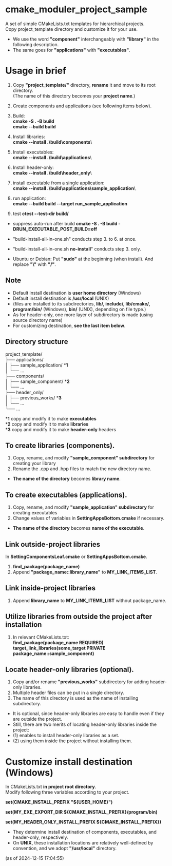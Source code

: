 # cmake_moduler_project_sample
A set of simple CMakeLists.txt templates for hierarchical projects.  
Copy project_template directory and customize it for your use.  
* We use the word **"component"** interchangeably with **"library"** in the following description. 
* The same goes for **"applications"** with **"executables"**.  

# Usage in brief
1. Copy **"project_template/"** directory, **rename** it and move to its root directory.  
(The name of this directory becomes your **project name**.)   
   
2. Create components and applications (see following items below).  

3. Build:  
**cmake -S . -B build**   
**cmake --build build**  
  
4. Install libraries:  
**cmake --install .\build\components**\   
  
5. Install executables:  
**cmake --install .\build\applications**\  
  
6. Install header-only:  
**cmake --install .\build\header_only**\  

7. install executable from a single application:   
**cmake --install .\build\applications\sample_application**\  

8. run application:   
**cmake --build build --target run_sample_application**  

9. test
**ctest --test-dir build/**

* suppress auto-run after build
**cmake -S . -B build -DRUN_EXECUTABLE_POST_BUILD=off**

* "build-install-all-in-one.sh" conducts step 3. to 6. at once.
* "build-install-all-in-one.sh **no-install**" conducts step 3. only.

* Ubuntu or Debian: Put **"sudo"** at the beginning (when install). And replace **"\\"** with **"/"**.

## Note
* Default install destination is **user home directory** (Windows) 
* Default install destination is **/usr/local** (UNIX) 
* (files are installed to its subdirectories, **lib/, include/, lib/cmake/,** **program/bin/** (Windows), **bin/** (UNIX), depending on file type.)  
* As for header-only, one more layer of subdirectory is made (using source directory name)  
* For customizing destination, **see the last item below**.  

## Directory structure

project_template/  
├── applications/  
│   ├── sample_application/  ***1**     
│   └── ...  
├── components/  
│   ├── sample_component/  ***2**   
│   └── ...  
├── header_only/  
│   ├── previous_works/  ***3**    
│   └── ...  
└── ...  
  
***1** copy and modify it to make **executables**  
***2** copy and modify it to make **libraries**  
***3** copy and modify it to make **header-only** headers   


## To create libraries (components).  
1. Copy, rename, and modify **"sample_component" subdirectory** for creating your library  
2. Rename the .cpp and .hpp files to match the new directory name.  
* **The name of the directory** becomes **library name**.  

## To create executables (applications).  
1. Copy, rename, and modify **"sample_application" subdirectory** for creating executables  
2. Change values of variables in **SettingAppsBottom.cmake** if necessary.  
* **The name of the directory** becomes **name of the executable**.  

## Link outside-project libraries  
In **SettingComponentsLeaf.cmake** or **SettingAppsBottom.cmake**.  
1. **find_package(package_name)**  
2. Append **"package_name::library_name"** to **MY_LINK_ITEMS_LIST**.  

## Link inside-project libraries
1. Append **library_name** to **MY_LINK_ITEMS_LIST** without package_name.  

## Utilize libraries from outside the project after installation  
1. In relevant CMakeLists.txt:    
       **find_package(package_name REQUIRED)**   
       **target_link_libraries(some_target PRIVATE package_name::sample_component)**   

## Locate header-only libraries (optional).  
1. Copy and/or rename **"previous_works"** subdirectory for adding header-only libraries.  
2. Multiple header files can be put in a single directory.  
3. The name of this directory is used as the name of installing subdirectory.   

* It is optional, since header-only libraries are easy to handle even if they are outside the project.  
* Still, there are two merits of locating header-only libraries inside the project:  
* (1) enables to install header-only libraries as a set.  
* (2) using them inside the project without installing them.  

# Customize install destination (Windows)
In CMakeLists.txt **in project root directory**.   
Modify following three variables according to your project.  
  
**set(CMAKE_INSTALL_PREFIX "${USER_HOME}")**   
  
**set(MY_EXE_EXPORT_DIR ${CMAKE_INSTALL_PREFIX}/program/bin)**  
  
**set(MY_HEADER_ONLY_INSTALL_PREFIX ${CMAKE_INSTALL_PREFIX})**  
  
* They determine install destination of components, executables, and header-only, respectively.
* On **UNIX**, these installation locations are relatively well-defined by convention, and we adopt **"/usr/local"** directory.

(as of 2024-12-15 17:04:55)